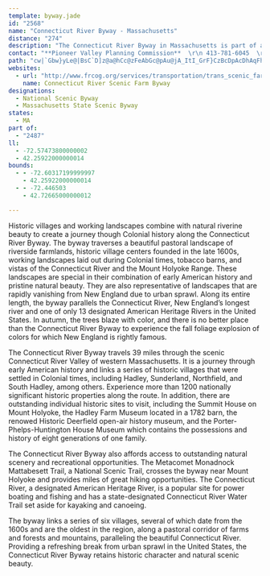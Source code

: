 ```yaml
---
template: byway.jade
id: "2568"
name: "Connecticut River Byway - Massachusetts"
distance: "274"
description: "The Connecticut River Byway in Massachusetts is part of a three-state byway that travels through the states of Massachusetts, Vermont, and New Hampshire."
contact: "**Pioneer Valley Planning Commission**  \r\n 413-781-6045  \r\n [Send E-mail](mailto:ccurtis@pvpc.org )  \r\n\r\n\r\n"
path: "cw|`Gbw}yLe@|BsC`D]z@a@hCc@zFeAbGc@pAu@jA_ItI_GrF}CzBcDpAcDhAqFhAoAf@sB~AmGhGcBpAcBr@cD|@qEzAy@LkABkHeAgEc@oCGaBJuCj@iBr@gHfEiOtLeAjAi@x@c@lAYrBIzA]zQKzOKfA]lAeAjBeAx@sA\\oIf@uC`AmDBwBZ_FjAwE`B_ARy@HcAImEu@cHq@uIuAcA@sI~@_AAwAWsFmCoLsGiAy@yDaEc@k@y@yAyBgFm@mBoF{T}@{CiCmFcDsFgA_CWy@s@{Ce@eD{Fof@o@cDo@uB}B{EiCwCaHuEmDkBsC{@}C_@mHMyTKuFk@uB?gJx@mEr@{HdB{FnC{@PgF^sHdAmAl@o@j@}@pAyBvDYr@QpA{BhWu@l\\ap@n@uLhAk\\vEoA?iAYy@k@i@q@iEoHaBsAg_@aJwDwAcAS}j@eEyDG}DRoCXqEpAaIjC}EbAsCVwC@iFM{Go@gKeB{LwAyEiAqBw@iC_BcDmCaCKe@a@cDyDsAy@uA_@yAWaGIo@OmCoAgHyEcBwAo@aAi@eBYaEo@mC_MiUsAeDaA{AkH{HeAk@m@QeKmAm]{I}Ag@sBwB_@s@iC{Gy@_BY[o@c@wA[kCFqE^cDd@sD`A}DdBcBxAiF~FqDfCiCzBuPpTwBdCwHdGwGfCcElAwCl@uB\\kCFcWgCwM_EmAO_B@mBj@kK`F_BlAkGdGyj@`d@}AjAuAr@u]fGoBRcPs@wLyAwDs@w]aKya@uJiOwF_MoFoCwA{^sT}AmAcH}GcBiA}E}BqA{@iJyIgCaBiSgLySwPm@k@{@gAi@wAU{AYgGWmBuCeM_@oAc@cAiFsFcDuEy@w@aEoCkGmAqAcAgHqI}@mBUeASmEiAaOOeBi@{BiCyFwBaEuBgC{EmE{@yA_BeEm@eA_As@_B_@eLy@y@MqCs@y@_@_CcBgHuGy@e@oBo@mDWoAPyA`@wAL_CMmCe@eAs@iCaDaD_B}@y@k@eAcCaG_AaAiQaJYq@FmAjCaNyBFuX~B{CMcCe@oOmHuIoJo@a@eA_@mCc@aBg@aGmFqDgCcBi@mCa@gCs@wAq@iKcHsGsBiKyEuBs@kD_A}LsA}C}@cF{C{LoIwOsIcJsDwFwA_A_@y@s@cEsFmAmAqL}ImDaDiC_DqCeEgB_CgDgC_Q{KcOmLcF{C}EyBoEyA_Jq@qFHmBQe@Wk@g@gD{FoAqA}@e@iAS}DUmByDWSmATaH|B}FrAqGsI_A_CsBgF}EmK}AuEsCsG}D{EoEgGgEyGcEiHeCyFaCsDy@eAiC{ByByAkW_N}CgAeB_@eNaBcV_Cor@{Ce\\cB{Ac@kBiAaBuA{HaI}CqBaK_DcGsAqI{AcKsDaLeG}G{BoCQuJ^oCEwHiA{n@qCsCe@}QyF{Ba@aCQqJj@aCGeBe@}EwCiBs@cBe@cBUmEIgGTsEI{T{EkD]gFMci@MqEXqI~AwDf@eDPqF@sH[iB?eLdAiCFkBAoEi@wDgAaGgCsJqAyOmEwGsBqFmBoc@uPw\\iL}F}AmAo@wFeFeDsB_HmD}HmCqL_CeNaAcDDaFz@uALwBGyBq@mAu@a@]wCiD[NwBb@mHlAuJlAiCr@mIrDu@p@cIfJ"
websites: 
  - url: "http://www.frcog.org/services/transportation/trans_scenic_farm.php"
    name: Connecticut River Scenic Farm Byway
designations: 
  - National Scenic Byway
  - Massachusetts State Scenic Byway
states: 
  - MA
part of: 
  - "2487"
ll: 
  - -72.57473800000002
  - 42.25922000000014
bounds: 
  - - -72.60317199999997
    - 42.25922000000014
  - - -72.446503
    - 42.72665000000012

---
```


Historic villages and working landscapes combine with natural riverine beauty to create a journey though Colonial history along the Connecticut River Byway. The byway traverses a beautiful pastoral landscape of riverside farmlands, historic village centers founded in the late 1600s, working landscapes laid out during Colonial times, tobacco barns, and vistas of the Connecticut River and the Mount Holyoke Range. These landscapes are special in their combination of early American history and pristine natural beauty. They are also representative of landscapes that are rapidly vanishing from New England due to urban sprawl. Along its entire length, the byway parallels the Connecticut River, New England’s longest river and one of only 13 designated American Heritage Rivers in the United States. In autumn, the trees blaze with color, and there is no better place than the Connecticut River Byway to experience the fall foliage explosion of colors for which New England is rightly famous.

The Connecticut River Byway travels 39 miles through the scenic Connecticut River Valley of western Massachusetts. It is a journey through early American history and links a series of historic villages that were settled in Colonial times, including Hadley, Sunderland, Northfield, and South Hadley, among others. Experience more than 1200 nationally significant historic properties along the route. In addition, there are outstanding individual historic sites to visit, including the Summit House on Mount Holyoke, the Hadley Farm Museum located in a 1782 barn, the renowed Historic Deerfield open-air history museum, and the Porter-Phelps-Huntington House Museum which contains the possessions and history of eight generations of one family.

The Connecticut River Byway also affords access to outstanding natural scenery and recreational opportunities. The Metacomet Monadnock Mattabesett Trail, a National Scenic Trail, crosses the byway near Mount Holyoke and provides miles of great hiking opportunities. The Connecticut River, a designated American Heritage River, is a popular site for power boating and fishing and has a state-designated Connecticut River Water Trail set aside for kayaking and canoeing.

The byway links a series of six villages, several of which date from the 1600s and are the oldest in the region, along a pastoral corridor of farms and forests and mountains, paralleling the beautiful Connecticut River. Providing a refreshing break from urban sprawl in the United States, the Connecticut River Byway retains historic character and natural scenic beauty.
